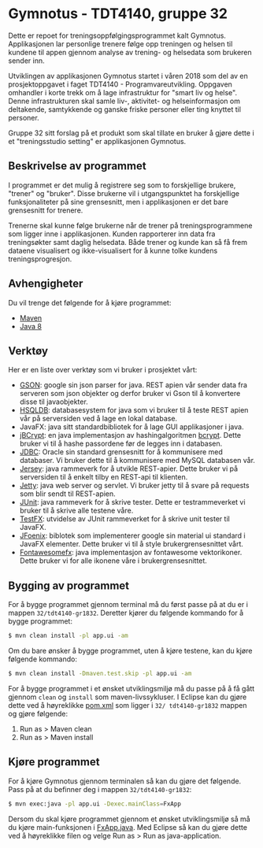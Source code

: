 # Gymnotus - TDT4140, gruppe 32
Dette er repoet for treningsoppfølgingsprogrammet kalt Gymnotus. Applikasjonen lar personlige trenere følge opp treningen og helsen til kundene til appen gjennom analyse av trening- og helsedata som brukeren sender inn.

Utviklingen av applikasjonen Gymnotus startet i våren 2018 som del av en prosjektoppgavet i faget TDT4140 - Programvareutvikling. Oppgaven omhandler i korte trekk om å lage infrastruktur for "smart liv og helse". Denne infrastrukturen skal samle liv-, aktivitet- og helseinformasjon om deltakende, samtykkende og ganske friske personer eller ting knyttet til personer.

Gruppe 32 sitt forslag på et produkt som skal tillate en bruker å gjøre dette i et "treningsstudio setting" er applikasjonen Gymnotus. 

## Beskrivelse av programmet

I programmet er det mulig å registrere seg som to forskjellige brukere, "trener" og "bruker". Disse brukerne vil i utgangspunktet ha forskjellige funksjonaliteter på sine
grensesnitt, men i applikasjonen er det bare grensesnitt for trenere.

Trenerne skal kunne følge brukerne når de trener på treningsprogrammene som ligger inne
i applikasjonen. Kunden rapporterer inn data fra treningsøkter samt daglig helsedata. Både trener og kunde kan så få frem dataene visualisert og ikke-visualisert for å kunne tolke kundens treningsprogresjon.



## Avhengigheter
Du vil trenge det følgende for å kjøre programmet:
 - [Maven](https://maven.apache.org/guides/getting-started/maven-in-five-minutes.html)
 - [Java 8](http://www.oracle.com/technetwork/java/javase/downloads/jdk8-downloads-2133151.html)

## Verktøy
Her er en liste over verktøy som vi bruker i prosjektet vårt:
- [GSON](https://github.com/google/gson): google sin json parser for java. REST apien vår sender data fra serveren som json objekter og derfor bruker vi Gson til å konvertere disse til javaobjekter.
- [HSQLDB](http://hsqldb.org/): databasesystem for java som vi bruker til å teste REST apien vår på serversiden ved å lage en lokal database.
- JavaFX: java sitt standardbibliotek for å lage GUI applikasjoner i java.
- [jBCrypt](https://github.com/jeremyh/jBCrypt): en java implementasjon av hashingalgoritmen [bcrypt](https://en.wikipedia.org/wiki/Bcrypt). Dette bruker vi til å hashe passordene før de legges inn i databasen.
- [JDBC](http://www.oracle.com/technetwork/java/javase/jdbc/index.html): Oracle sin standard grensesnitt for å kommunisere med databaser. Vi bruker dette til å kommunisere med MySQL databasen vår.
- [Jersey](https://jersey.github.io/): java rammeverk for å utvikle REST-apier. Dette bruker vi på serversiden til å enkelt tilby en REST-api til klienten.
- [Jetty](https://www.eclipse.org/jetty/): java web server og servlet. Vi bruker jetty til å svare på requests som blir sendt til REST-apien.
- [JUnit](https://junit.org/junit4/): java rammeverk for å skrive tester. Dette er testrammeverket vi bruker til å skrive alle testene våre.
- [TestFX](https://github.com/TestFX/TestFX): utvidelse av JUnit rammeverket for å skrive unit tester til JavaFX.
- [JFoenix](http://www.jfoenix.com/): biblotek som implementerer google sin material ui standard i JavaFX elementer. Dette bruker vi til å style brukergrensesnittet vårt. 
- [Fontawesomefx](https://bitbucket.org/Jerady/fontawesomefx): java implementasjon av fontawesome vektorikoner. Dette bruker vi for alle ikonene våre i brukergrensesnittet.

## Bygging av programmet

For å bygge programmet gjennom terminal må du først passe på at du er i mappen `32/tdt4140-gr1832`. Deretter kjører du følgende kommando for å bygge programmet:
```sh
$ mvn clean install -pl app.ui -am
```

Om du bare ønsker å bygge programmet, uten å kjøre testene, kan du kjøre følgende kommando:

```sh
$ mvn clean install -Dmaven.test.skip -pl app.ui -am
```
For å bygge programmet i et ønsket utviklingsmiljø må du passe på å få gått gjennom `clean` og `install` som maven-livssykluser.
I Eclipse kan du gjøre dette ved å høyreklikke [pom.xml](https://gitlab.stud.iie.ntnu.no/tdt4140-2018/32/blob/master/tdt4140-gr1832/pom.xml) som ligger i `32/ tdt4140-gr1832` mappen og gjøre følgende:
1. Run as > Maven clean
2. Run as > Maven install

## Kjøre programmet

For å kjøre Gymnotus gjennom terminalen så kan du gjøre det følgende. Pass på at du befinner deg i mappen `32/tdt4140-gr1832`:

```sh
$ mvn exec:java -pl app.ui -Dexec.mainClass=FxApp
```

Dersom du skal kjøre programmet gjennom et ønsket utviklingsmiljø så må du kjøre main-funksjonen i [FxApp.java](https://gitlab.stud.iie.ntnu.no/tdt4140-2018/32/blob/master/tdt4140-gr1832/app.ui/src/main/java/tdt4140/gr1832/app/ui/FxApp.java).
Med Eclipse så kan du gjøre dette ved å høyreklikke filen og velge Run as > Run as java-application.